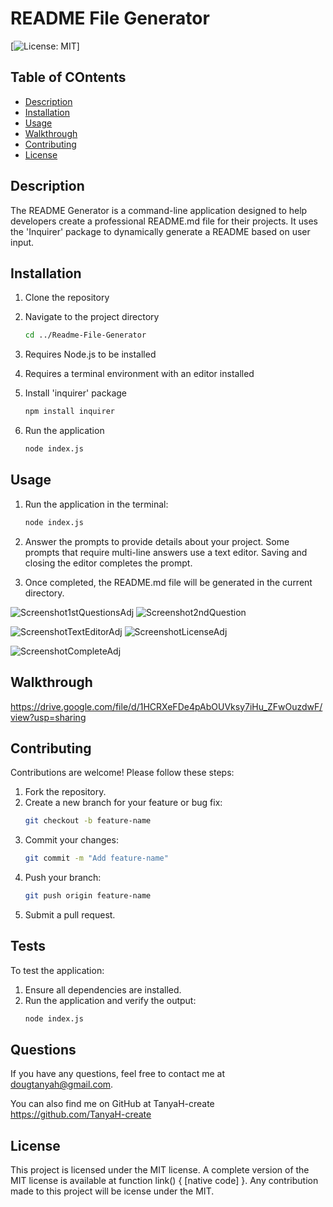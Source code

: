 # README File Generator
[![License: MIT](https://img.shields.io/badge/License-MIT-yellow.svg)] 

## Table of COntents
- [Description](#description)
- [Installation](#installation)
- [Usage](#usage)
- [Walkthrough](#walkthrough)
- [Contributing](#contributing)
- [License](#license)

## Description
The README Generator is a command-line application designed to help developers create a professional README.md file for their projects. It uses the 'Inquirer' package to dynamically generate a README based on user input.



## Installation
1. Clone the repository

2. Navigate to the project directory 
   ```bash
   cd ../Readme-File-Generator

3. Requires Node.js to be installed

4. Requires a terminal environment with an editor installed

5. Install 'inquirer' package
   ```bash
   npm install inquirer

6.  Run the application
    ```bash
    node index.js

## Usage
1. Run the application in the terminal:
   ```bash
   node index.js 

2. Answer the prompts to provide details about your project.  Some prompts that require multi-line answers use
   a text editor.  Saving and closing the editor completes the prompt.

3. Once completed, the README.md file will be generated in the current directory.


![Screenshot1stQuestionsAdj](https://github.com/user-attachments/assets/547b98e8-f5a6-4338-9849-13f5534ec6ae)    ![Screenshot2ndQuestion](https://github.com/user-attachments/assets/984209ff-5c1f-4bc6-aa27-2b9055210f86)


![ScreenshotTextEditorAdj](https://github.com/user-attachments/assets/4cc03d03-675f-4ccd-a07f-0d266d203667)      ![ScreenshotLicenseAdj](https://github.com/user-attachments/assets/6e4693c7-5250-4453-bbbd-df8e8a83aacb)

![ScreenshotCompleteAdj](https://github.com/user-attachments/assets/72626d14-4315-43c9-8b02-8184372291a0)

## Walkthrough

https://drive.google.com/file/d/1HCRXeFDe4pAbOUVksy7iHu_ZFwOuzdwF/view?usp=sharing

## Contributing
Contributions are welcome! Please follow these steps:
1.	Fork the repository.
2.	Create a new branch for your feature or bug fix:
    ```bash
    git checkout -b feature-name
3.	Commit your changes:
    ```bash
    git commit -m "Add feature-name"
4.	Push your branch:
    ```bash
    git push origin feature-name
5.	Submit a pull request.

## Tests
To test the application:
1.	Ensure all dependencies are installed.
2.	Run the application and verify the output:
    ```bash
    node index.js
## Questions

 If you have any questions, feel free to contact me at dougtanyah@gmail.com.

 You can also find me on GitHub at TanyaH-create https://github.com/TanyaH-create



## License
This project is licensed under the MIT license. A complete version of the MIT license is available at function link() { [native code] }.
Any contribution made to this project will be icense under the MIT.
 

